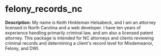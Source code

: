 # felony_records_nc

__Description:__
My name is Keith Hinkleman Helsabeck, and I am an attorney licensed in North Carolina and a web developer. I have ten years of experience handling primarily criminal law, and am also a licensed patent attorney. This package is intended for NC attorneys and clients reviewing criminal records and determining a client's record level for Misdemeanor, Felony, and DWI.
